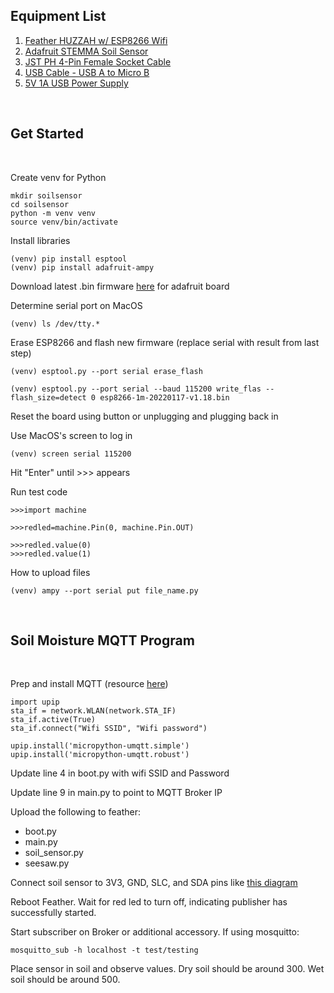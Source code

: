 ## Equipment List
1. [Feather HUZZAH w/ ESP8266 Wifi](https://www.adafruit.com/product/3213)
2. [Adafruit STEMMA Soil Sensor](https://www.adafruit.com/product/4026)
3. [JST PH 4-Pin Female Socket Cable](https://www.adafruit.com/product/3950)
4. [USB Cable - USB A to Micro B](https://www.adafruit.com/product/592)
5. [5V 1A USB Power Supply](https://www.adafruit.com/product/501)

</br>

## Get Started

</br>

Create venv for Python

```
mkdir soilsensor
cd soilsensor
python -m venv venv
source venv/bin/activate
```

Install libraries
 
```
(venv) pip install esptool
(venv) pip install adafruit-ampy
```

Download latest .bin firmware [here](https://micropython.org/download/esp8266-1m/) for adafruit board

Determine serial port on MacOS

```
(venv) ls /dev/tty.*
```

Erase ESP8266 and flash new firmware (replace serial with result from last step)

```
(venv) esptool.py --port serial erase_flash

(venv) esptool.py --port serial --baud 115200 write_flas --flash_size=detect 0 esp8266-1m-20220117-v1.18.bin
```

Reset the board using button or unplugging and plugging back in

Use MacOS's screen to log in

```
(venv) screen serial 115200
```
Hit "Enter" until >>> appears

Run test code 

```
>>>import machine

>>>redled=machine.Pin(0, machine.Pin.OUT)

>>>redled.value(0)
>>>redled.value(1)
```

How to upload files

```
(venv) ampy --port serial put file_name.py
```
</br>

## Soil Moisture MQTT Program
</br>

Prep and install MQTT (resource [here](https://github.com/gloveboxes/ESP32-MicroPython-BME280-MQTT-Sample/blob/master/Micropython.md))
```
import upip
sta_if = network.WLAN(network.STA_IF)
sta_if.active(True)
sta_if.connect("Wifi SSID", "Wifi password")

upip.install('micropython-umqtt.simple')
upip.install('micropython-umqtt.robust')
```
Update line 4 in boot.py with wifi SSID and Password

Update line 9 in main.py to point to MQTT Broker IP

Upload the following to feather:
- boot.py
- main.py
- soil_sensor.py
- seesaw.py

Connect soil sensor to 3V3, GND, SLC, and SDA pins like [this diagram](https://learn.adafruit.com/adafruit-stemma-soil-sensor-i2c-capacitive-moisture-sensor/python-circuitpython-test)

Reboot Feather. Wait for red led to turn off, indicating publisher has successfully started.

Start subscriber on Broker or additional accessory. If using mosquitto:

```
mosquitto_sub -h localhost -t test/testing
```

Place sensor in soil and observe values. Dry soil should be around 300. Wet soil should be around 500. 